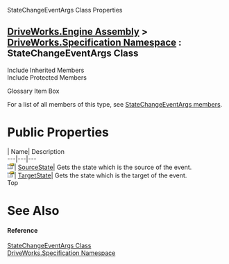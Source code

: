 StateChangeEventArgs Class Properties   
  
[DriveWorks.Engine Assembly](topic2156.md) > [DriveWorks.Specification Namespace](topic10764.md) : StateChangeEventArgs Class  
---  
  
Include Inherited Members    
Include Protected Members    


Glossary Item Box

For a list of all members of this type, see [StateChangeEventArgs members](topic11579.md).

# Public Properties

| Name| Description  
---|---|---  
![Public Property](dotnetimages/publicProperty.gif)| [SourceState](topic11588.md)| Gets the state which is the source of the event.   
![Public Property](dotnetimages/publicProperty.gif)| [TargetState](topic11589.md)| Gets the state which is the target of the event.   
Top

# See Also

#### Reference

[StateChangeEventArgs Class](topic11578.md)   
[DriveWorks.Specification Namespace](topic10764.md)


